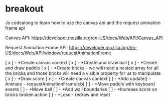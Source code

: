 # breakout
Js codealong to learn how to use the canvas api and the request animation frame api

Canvas API:
https://developer.mozilla.org/en-US/docs/Web/API/Canvas_API

Request Animation Frame API:
https://developer.mozilla.org/en-US/docs/Web/API/window/requestAnimationFrame

[ x ] - *Create canvas context
[ x ] - *Create and draw ball
[ x ] - *Create and draw paddle
[ x ] - *Create bricks - we will need a nested array for all the bricks and those bricks will need a visible property for us to manipulate
[ x ] - *Draw score
[ x ] - *Create canvas context
[ ] - *Add update() - Animate - requestAnimationFrame(cb)
[ ] - *Move paddle with keyboard events 
[ ] - *Move ball
[ ] - *Add wall boundaries 
[ ] - *Increase score on bricks broken action
[ ] - *Lose - redraw and reset 